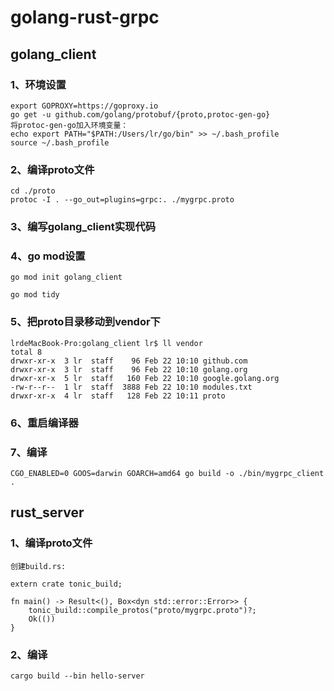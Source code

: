 # golang-rust-grpc


## golang_client

### 1、环境设置
```
export GOPROXY=https://goproxy.io
go get -u github.com/golang/protobuf/{proto,protoc-gen-go}
将protoc-gen-go加入环境变量：
echo export PATH="$PATH:/Users/lr/go/bin" >> ~/.bash_profile
source ~/.bash_profile
```

### 2、编译proto文件
```
cd ./proto
protoc -I . --go_out=plugins=grpc:. ./mygrpc.proto
```

### 3、编写golang_client实现代码


### 4、go mod设置
```
go mod init golang_client

go mod tidy
```


### 5、把proto目录移动到vendor下
```
lrdeMacBook-Pro:golang_client lr$ ll vendor
total 8
drwxr-xr-x  3 lr  staff    96 Feb 22 10:10 github.com
drwxr-xr-x  3 lr  staff    96 Feb 22 10:10 golang.org
drwxr-xr-x  5 lr  staff   160 Feb 22 10:10 google.golang.org
-rw-r--r--  1 lr  staff  3888 Feb 22 10:10 modules.txt
drwxr-xr-x  4 lr  staff   128 Feb 22 10:11 proto
```

### 6、重启编译器

### 7、编译
```
CGO_ENABLED=0 GOOS=darwin GOARCH=amd64 go build -o ./bin/mygrpc_client .
```


## rust_server
### 1、编译proto文件
```
创建build.rs:

extern crate tonic_build;

fn main() -> Result<(), Box<dyn std::error::Error>> {
    tonic_build::compile_protos("proto/mygrpc.proto")?;
    Ok(())
}
```

### 2、编译
```
cargo build --bin hello-server
```
